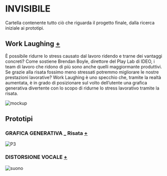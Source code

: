 # INVISIBILE

Cartella contenente tutto ciò che riguarda il progetto finale, dalla ricerca iniziale ai prototipi.

## Work Laughing [+](https://github.com/Lucrezia604/archive/blob/main/Lucrezia604/INVISIBILE/Documento/DSII-2021_Lucrezia-Nediani_Work%20Laughing_compressed.pdf) 

È possibile ridurre lo stress causato dal
lavoro ridendo e trarne dei vantaggi
concreti? Come sostiene Brendan
Boyle, direttore del Play Lab di IDEO,
i team di lavoro che ridono di più
sono anche quelli maggiormante
produttivi. Se grazie alla risata fossimo
meno stressati potremmo migliorare
le nostre prestazioni lavorative?
Work Laughing è uno specchio che,
tramite la realtà aumentata, è
in grado di posizionare sul volto
dell’utente una grafica generativa
divertente con lo scopo di ridurne lo
stress lavorativo tramite la risata.


![mockup](https://user-images.githubusercontent.com/79698027/122650764-f68ef280-d134-11eb-99a2-0af06d0b00a7.jpg) 


## Prototipi 

### GRAFICA GENERATIVA _ Risata [+](https://editor.p5js.org/lucrezia1234/full/CUx5fAWST)

![P3](https://user-images.githubusercontent.com/79698027/122650844-59808980-d135-11eb-8212-86c50ea2712e.JPG)

### DISTORSIONE VOCALE [+](https://editor.p5js.org/lucrezia1234/full/_Tmim0KnK)

![suono](https://user-images.githubusercontent.com/79698027/118972124-7c6e2100-b970-11eb-9b25-80271d128b66.JPG)




